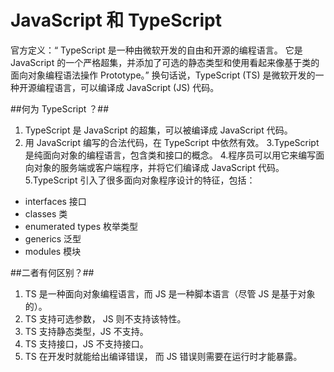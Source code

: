 # JavaScript 和 TypeScript #

官方定义：“ TypeScript 是一种由微软开发的自由和开源的编程语言。
它是 JavaScript 的一个严格超集，并添加了可选的静态类型和使用看起来像基于类的面向对象编程语法操作 Prototype。”
换句话说，TypeScript (TS) 是微软开发的一种开源编程语言，可以编译成 JavaScript (JS) 代码。

##何为 TypeScript ？##
1. TypeScript 是 JavaScript 的超集，可以被编译成 JavaScript 代码。
2. 用 JavaScript 编写的合法代码，在 TypeScript 中依然有效。
3.TypeScript 是纯面向对象的编程语言，包含类和接口的概念。
4.程序员可以用它来编写面向对象的服务端或客户端程序，并将它们编译成 JavaScript 代码。
5.TypeScript 引入了很多面向对象程序设计的特征，包括：
- interfaces  接口
- classes  类
- enumerated types 枚举类型
- generics 泛型
- modules 模块

##二者有何区别？##
1. TS 是一种面向对象编程语言，而 JS 是一种脚本语言（尽管 JS 是基于对象的）。
2. TS 支持可选参数， JS 则不支持该特性。
3. TS 支持静态类型，JS 不支持。
4. TS 支持接口，JS 不支持接口。
5. TS 在开发时就能给出编译错误， 而 JS 错误则需要在运行时才能暴露。

